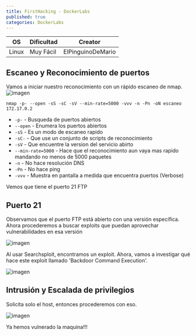 ```yaml
---
title: FirstHacking - DockerLabs
published: true
categories: DockerLabs
---
```



| OS     | Dificultad  | Creator           |
| ------ | ----------- | -------------     | 
| Linux  | Muy Fácil   | ElPinguinoDeMario | 

## Escaneo y Reconocimiento de puertos

Vamos a iniciar nuestro reconocimiento con un rápido escaneo de nmap.
![imagen](https://github.com/romabri/romabri.github.io/assets/51706860/a1b2aabd-a85e-4403-b43e-d9e19a74cca4)


`nmap -p- --open -sS -sC -sV --min-rate=5000 -vvv -n -Pn -oN escaneo 172.17.0.2`
- `-p-` - Busqueda de puertos abiertos
- `--open` - Enumera los puertos abiertos
- `-sS` - Es un modo de escaneo rapido
- `-sC-` - Que use un conjunto de scripts de reconocimiento
- `-sV` - Que encuentre la version del servicio abirto
- `--min-rate=5000` - Hace que el reconocimiento aun vaya mas rapido mandando no menos de 5000 paquetes
- `-n` - No hace resolución DNS
- `-Pn` - No hace ping
- `-vvv` - Muestra en pantalla a medida que encuentra puertos (Verbose)

Vemos que tiene el puerto 21 FTP

## Puerto 21 
Observamos que el puerto FTP está abierto con una versión específica. Ahora procederemos a buscar exploits que puedan aprovechar vulnerabilidades en esa versión

![imagen](https://github.com/romabri/romabri.github.io/assets/51706860/91154c4b-a68f-46a7-8baf-dc581aea5e78)

Al usar Searchsploit, encontramos un exploit. Ahora, vamos a investigar qué hace este exploit llamado 'Backdoor Command Execution'.

![imagen](https://github.com/romabri/romabri.github.io/assets/51706860/49e59760-1abb-4f3b-ba8b-149337f6b2e1)


## Intrusión y Escalada de privilegios

Solicita solo el host, entonces procederemos con eso.

![imagen](https://github.com/romabri/romabri.github.io/assets/51706860/3dae2849-dae0-4d1a-a25b-c0f894d1def3)

Ya hemos vulnerado la maquina!!!

